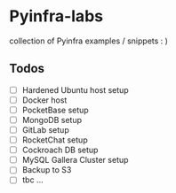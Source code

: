 # Pyinfra-labs

collection of Pyinfra examples / snippets : )

## Todos

- [ ] Hardened Ubuntu host setup
- [ ] Docker host
- [ ] PocketBase setup
- [ ] MongoDB setup
- [ ] GitLab setup
- [ ] RocketChat setup
- [ ] Cockroach DB setup
- [ ] MySQL Gallera Cluster setup
- [ ] Backup to S3
- [ ] tbc ...
